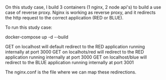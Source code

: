 On this study case, I build 3 containers (1 nginx, 2 node api's) to build a use case of reverse proxy.
Nginx is working as reverse proxy, and it redirects the http request to the correct application (RED or BLUE).

To run this study case:

docker-compose up -d --build

GET on localhost will default redirect to the RED application running internally at port 3000
GET on localhots/red will redirect to the RED application running internally at port 3000
GET on localhost/blue will redirect to the BLUE application running internally at port 3001

The nginx.conf is the file where we can map these redirections.

